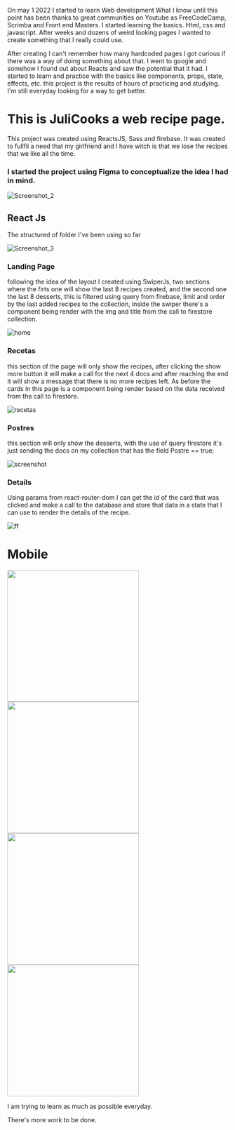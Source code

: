 On may 1 2022 I started to learn Web development What I know until this point has been thanks to great communities on Youtube as FreeCodeCamp, Scrimba and Front end Masters. I started learning the basics. Html, css and javascript. After weeks and dozens of weird looking pages I wanted to create something that I really could use.

After creating I can't remember how many hardcoded pages I got curious if there was a way of doing something about that. I went to google and somehow I found out about Reacts and saw the potential that it had. I started to learn and practice with the basics like components, props, state, effects, etc. this project is the results of hours of practicing and studying. I'm still everyday looking for a way to get better.

# This is JuliCooks a web recipe page.

This project was created using ReactsJS, Sass and firebase. It was created to fullfil a need that my girlfriend and I have witch is that we lose the recipes that we like all the time.

### I started the project using Figma to conceptualize the idea I had in mind.

![Screenshot_2](https://user-images.githubusercontent.com/105512009/184285585-851d549a-6c4a-468f-8778-1f7b9f0c15a5.png)

## React Js

The structured of folder I've been using so far 

![Screenshot_3](https://user-images.githubusercontent.com/105512009/184289903-6c2f8460-be3d-4b6c-87e2-7f6fbcba069c.png)

### Landing Page 

following the idea of the layout I created using SwiperJs, two sections where the firts one will show the last 8 recipes created, and the second one the last 8 desserts, this is filtered using query from firebase, limit and order by the last added recipes to the collection, inside the swiper there's a component being render with the img and title from the call to firestore collection.

![home](https://user-images.githubusercontent.com/105512009/184291607-38fb0276-ab40-41ad-bce3-aab56cefcb0f.png)

### Recetas

this section of the page will only show the recipes, after clicking the show more button it will make a call for the next 4 docs and after reaching the end it will show a message that there is no more recipes left. As before the cards in this page is a component being render based on the data received from the call to firestore.

![recetas](https://user-images.githubusercontent.com/105512009/184291666-3bd70642-bb12-4d3d-8dd3-7b80fc7267d4.png)

### Postres

this section will only show the desserts, with the use of query firestore it's just sending the docs on my collection that has the field Postre == true; 

![screenshot](https://user-images.githubusercontent.com/105512009/184291734-729045d7-edc4-46d5-8232-da2a710399d6.png)

### Details 

Using params from react-router-dom I can get the id of the card that was clicked and make a call to the database and store that data in a state that I can use to render the details of the recipe.

![ff](https://user-images.githubusercontent.com/105512009/184291957-2dbafc79-e253-4fa8-8e66-851165dcfc7e.png)

# Mobile


<img src="https://user-images.githubusercontent.com/105512009/184296030-dd202a13-f2b2-46d1-a6cf-a91e421f744d.jpeg" width="300">
<img src="https://user-images.githubusercontent.com/105512009/184296037-2e4e8225-ea79-4dde-98ce-68a8b70dc378.jpeg" width="300">
<img src="https://user-images.githubusercontent.com/105512009/184296043-8e7dcd29-196a-4d7c-a36d-0919972c265b.jpeg" width="300">
<img src="https://user-images.githubusercontent.com/105512009/184296308-1ed67017-41b2-484b-8d87-efda81843199.jpeg" width="300">


I am trying to learn as much as possible everyday.

There's more work to be done.

